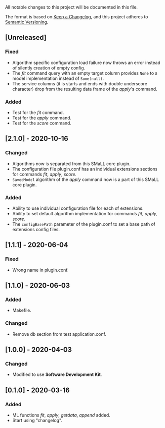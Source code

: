 
All notable changes to this project will be documented in this file.

The format is based on [Keep a Changelog](https://keepachangelog.com/en/1.0.0/),
and this project adheres to [Semantic Versioning](https://semver.org/spec/v2.0.0.html).

## [Unreleased]
### Fixed
- Algorithm specific configuration load failure now throws an error instead of silently creation of empty config.
- The _fit_ command query with an empty target column provides `None` to a model implementation instead of `Some(null)`.
- The service columns (it is starts and ends with double underscore character) drop from the resulting data frame of the _apply_'s command.
### Added
- Test for the _fit_ command.
- Test for the _apply_ command.
- Test for the _score_ command.

## [2.1.0] - 2020-10-16
### Changed
- Algorithms now is separated from this SMaLL core plugin.
- The configuration file plugin.conf has an individual extensions sections for commands _fit_, _apply_, _score_.
- `SavedModel` algorithm of the _apply_ command now is a part of this SMaLL core plugin.
### Added
- Ability to use individual configuration file for each of extensions.
- Ability to set default algorithm implementation for commands _fit_, _apply_, _score_.
- The `configBasePath` parameter of the plugin.conf to set a base path of extensions config files.

## [1.1.1] - 2020-06-04
### Fixed
- Wrong name in plugin.conf. 

## [1.1.0] - 2020-06-03 
### Added
- Makefile.
### Changed
- Remove db section from test application.conf.

## [1.0.0] - 2020-04-03 
### Changed
- Modified to use **Software Development Kit**.

## [0.1.0] - 2020-03-16
### Added
- ML functions _fit_, _apply_, _getdata_, _append_ added.
- Start using "changelog".
